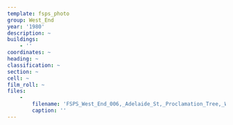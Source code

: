 ```yaml
---
template: fsps_photo
group: West_End
year: '1980'
description: ~
buildings:
    - ''
coordinates: ~
heading: ~
classification: ~
section: ~
cell: ~
film_roll: ~
files:
    -
        filename: 'FSPS_West_End_006,_Adelaide_St,_Proclamation_Tree,_WE-4,_1980.png'
        caption: ''
---
```

